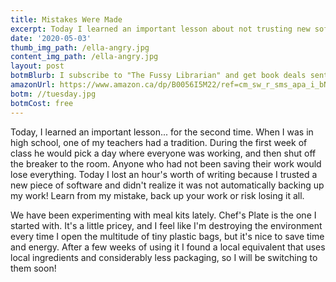```yaml
---
title: Mistakes Were Made
excerpt: Today I learned an important lesson about not trusting new software.
date: '2020-05-03'
thumb_img_path: /ella-angry.jpg
content_img_path: /ella-angry.jpg
layout: post
botmBlurb: I subscribe to "The Fussy Librarian" and get book deals sent to my email every Friday. So far I am happy with the service, although I usually only like one book in every two or three weeks. That is how I found out about this awesome series.
amazonUrl: https://www.amazon.ca/dp/B0056I5M22/ref=cm_sw_r_sms_apa_i_bN0REbA914RAS
botm: //tuesday.jpg
botmCost: free
---
```


Today, I learned an important lesson... for the second time. When I was in high school, one of my teachers had a tradition. During the first week of class he would pick a day where everyone was working, and then shut off the breaker to the room. Anyone who had not been saving their work would lose everything. Today I lost an hour's worth of writing because I trusted a new piece of software and didn't realize it was not automatically backing up my work! Learn from my mistake, back up your work or risk losing it all.

We have been experimenting with meal kits lately. Chef's Plate is the one I started with. It's a little pricey, and I feel like I'm destroying the environment every time I open the multitude of tiny plastic bags, but it's nice to save time and energy. After a few weeks of using it I found a local equivalent that uses local ingredients and considerably less packaging, so I will be switching to them soon!